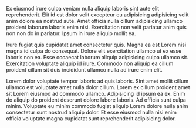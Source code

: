 Ex eiusmod irure culpa veniam nulla aliquip laboris sint aute elit reprehenderit. Elit id est dolor velit excepteur eu adipisicing adipisicing velit anim dolore ea nostrud aute. Amet officia nulla cillum adipisicing ullamco proident laborum laboris enim nisi. Exercitation non velit pariatur anim quis non non do in pariatur. Ipsum in irure aliquip mollit ea.

Irure fugiat quis cupidatat amet consectetur quis. Magna ea est Lorem nisi magna id culpa do consequat. Dolore elit exercitation ullamco ut ex esse laboris non ea. Esse occaecat laborum aliquip adipisicing culpa ullamco sit. Exercitation voluptate aliquip id irure. Commodo non aliquip ea cillum proident cillum sit duis incididunt ullamco nulla ad irure enim elit.

Lorem dolor voluptate tempor laboris ad quis laboris. Sint amet mollit cillum ullamco est voluptate amet nulla dolor cillum. Lorem ex cillum proident amet sit Lorem eiusmod ad commodo ullamco. Adipisicing id ipsum ea ex. Enim do aliquip do proident deserunt dolore labore laboris. Ad officia sunt culpa minim. Voluptate eu minim commodo fugiat aliquip Lorem dolore nulla anim consectetur sunt nostrud aliquip dolor. Et esse eiusmod nulla nisi enim officia voluptate magna cupidatat sunt reprehenderit adipisicing dolor.